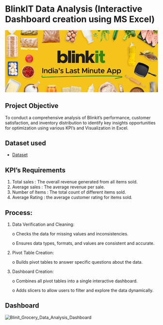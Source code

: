 # BlinkIT Data Analysis (Interactive Dashboard creation using MS Excel)
![blinkit logo](https://github.com/kiranhd/Data-Analysis-Dashboard/blob/main/blinkit_logo_1.png)

## Project Objective 
To conduct a comprehensive analysis of Blinkit’s performance, customer satisfaction, and inventory distribution to identify key insights opportunities for optimization using various KPI’s and Visualization in Excel.
## Dataset used
- <a href="https://github.com/kiranhd/Data-Analysis-Dashboard/blob/main/BlinkIT%20Grocery%20Analysis.xlsx">Dataset</a>

## KPI’s Requirements 
1.	Total sales : The overall revenue generated from all items sold.
2.	Average sales : The average revenue per sale.
3.	Number of Items : The total count of different items sold.
4.	Average Rating : the average customer rating for items sold.

## Process:
1.	Data Verification and Cleaning:

    o	Checks the data for missing values and inconsistencies.

    o	Ensures data types, formats, and values are consistent and accurate.

2.	Pivot Table Creation:

  	 o	Builds pivot tables to answer specific questions about the data.

3.	Dashboard Creation:

  	o	Combines all pivot tables into a single interactive dashboard.

  	o	Adds slicers to allow users to filter and explore the data dynamically.

## Dashboard

![Blinit_Grocery_Data_Analysis_Dashboard](https://github.com/user-attachments/assets/3f50ec4b-332b-437d-a209-bb3f5f1263b0)


   
